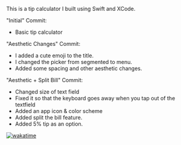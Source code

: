 This is a tip calculator I built using Swift and XCode.

"Initial" Commit:
- Basic tip calculator

"Aesthetic Changes" Commit:
- I added a cute emoji to the title. 
- I changed the picker from segmented to menu.
- Added some spacing and other aesthetic changes. 

"Aesthetic + Split Bill" Commit:
- Changed size of text field
- Fixed it so that the keyboard goes away when you tap out of the textfield
- Added an app icon & color scheme
- Added split the bill feature.
- Added 5% tip as an option.


[![wakatime](https://wakatime.com/badge/user/018e8b1d-3598-4e16-856f-9201de0965b0/project/37bf084b-2f54-4b13-b7b2-28a4266fc155.svg)](https://wakatime.com/badge/user/018e8b1d-3598-4e16-856f-9201de0965b0/project/37bf084b-2f54-4b13-b7b2-28a4266fc155)
